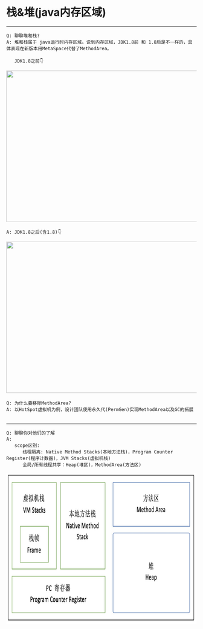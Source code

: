 # 栈&堆(java内存区域)
---

```
Q: 聊聊堆和栈?
A: 堆和栈属于 java运行时内存区域。说到内存区域，JDK1.8前 和 1.8后是不一样的，具体表现在新版本用MetaSpace代替了MethodArea。

   JDK1.8之前👇
```
<p align="center">
  <img src="https://image-static.segmentfault.com/149/412/1494128630-d676bb0118026f8c_fix732" width="700" height="400">
</p>

```
A: JDK1.8之后(含1.8)👇
```

<p align="center">
  <img src="https://image-static.segmentfault.com/204/639/2046396098-6f30a13744cb5bf7_fix732" width="700" height="400">
</p>

```
Q: 为什么要移除MethodArea?
A: 以HotSpot虚拟机为例，设计团队使用永久代(PermGen)实现MethodArea以及GC的拓展
   
```
---

```
Q: 聊聊你对他们的了解
A:
   scope区别:
      线程隔离: Native Method Stacks(本地方法栈)，Program Counter Register(程序计数器)，JVM Stacks(虚拟机栈)
      全局/所有线程共享：Heap(堆区)，MethodArea(方法区)
```

<p align="center">
  <img src="https://raw.githubusercontent.com/IDGAQ/Super_Cool_Notes/main/Stack%26Heap1.png" width="640" height="400">
</p>


